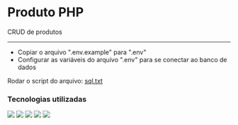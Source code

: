 # Produto PHP

CRUD de produtos

<hr>

- Copiar o arquivo ".env.example" para ".env"
- Configurar as variáveis do arquivo ".env" para se conectar ao banco de dados

Rodar o script do arquivo: <a href="sql.txt">sql.txt</a>

### Tecnologias utilizadas

<div display="inline">
    <img src="https://img.shields.io/badge/PHP-777BB4?style=for-the-badge&logo=php&logoColor=white">
    <img src="https://img.shields.io/badge/MySQL-005C84?style=for-the-badge&logo=mysql&logoColor=white">
    <img src="https://img.shields.io/badge/Bootstrap-563D7C?style=for-the-badge&logo=bootstrap&logoColor=white">
    <img src="https://img.shields.io/badge/JavaScript-F7DF1E?style=for-the-badge&logo=javascript&logoColor=black">
    <img src="https://img.shields.io/badge/HTML5-E34F26?style=for-the-badge&logo=html5&logoColor=white">
</div>

